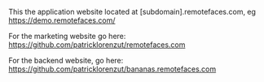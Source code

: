 This the application website located at \[subdomain\].remotefaces.com, eg https://demo.remotefaces.com/

For the marketing website go here: https://github.com/patricklorenzut/remotefaces.com 

For the backend website, go here: https://github.com/patricklorenzut/bananas.remotefaces.com
